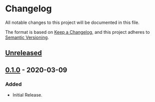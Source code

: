 # Changelog

All notable changes to this project will be documented in this file.

The format is based on [Keep a Changelog](https://keepachangelog.com/en/1.0.0/),
and this project adheres to [Semantic Versioning](https://semver.org/spec/v2.0.0.html).

## [Unreleased]

## [0.1.0] - 2020-03-09
### Added
- Initial Release.

[Unreleased]: https://gitlab.com/hmajid2301/dockerhub-descriptions/-/compare/release%2F0.1.0...master
[0.1.0]: https://gitlab.com/hmajid2301/dockerhub-descriptions/-/tags/release%2F0.1.0
